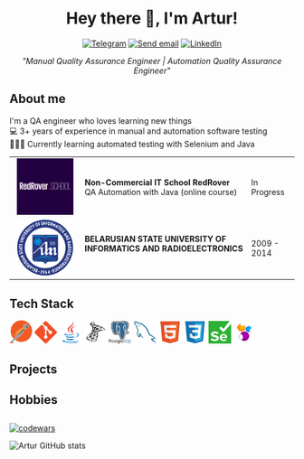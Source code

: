 <div align="center">
  <h1>Hey there 🤘, I'm Artur!</h1>
</div>

<!-- Social icons section-->
<div align="center">
  <p>
    <a href="https://t.me/arturpuchkov"><img src="https://img.shields.io/badge/Telegram-2CA5E0?style=for-the-badge&logo=telegram&logoColor=white" alt="Telegram"></a>
    <a href="mailto:puchkov.artur.qa@gmail.com"><img src="https://img.shields.io/badge/Send%20Email-red?style=for-the-badge" alt="Send email"></a>
    <a href="https://www.linkedin.com/in/arturpuchkov/"><img src="https://img.shields.io/badge/LinkedIn-0077B5?style=for-the-badge&logo=linkedin&logoColor=white" alt="LinkedIn"></a>
  </p>
  <p><i>"Manual Quality Assurance Engineer | Automation Quality Assurance Engineer"</i></p>
</div>

<!-- Section about me -->
<div align="left">
  <h2>About me</h2>
    <p>
      I'm a QA engineer who loves learning new things<br>
      💻 3+ years of experience in manual and automation software testing<br>
      👩🏽‍🎓 Currently learning automated testing with Selenium and Java<br>
    </p>
</div>

<!-- Education section -->
<div>
  <table width="100%" border='0'>
    <tr><td width="25%" valign="bottom" align="center"><a href="https://redrover.school/"><img src="images/redrover.png" width="100" height="100" alt="RedRover School logo"></td><td valign="middle"><b>Non-Commercial IT School RedRover</b></br>QA Automation with Java (online course)</br></td><td>In Progress</td></tr>
    <tr><td width="25%" valign="bottom" align="center"><a href="https://www.bsuir.by/en/"><img src="images/bsuir.png" width="100" height="100" alt="BSUIR logo"></td><td valign="middle"><b>BELARUSIAN STATE UNIVERSITY OF INFORMATICS AND RADIOELECTRONICS</b></br></br></td><td>2009 - 2014</td></tr>
  </table>
</div>

<!-- Tech Stack Section -->
<div>
  <h2>Tech Stack</h2>
  <a href="https://www.postman.com/"><img src="/icons/postman.svg" width="40"></a>
  <a href="https://git-scm.com/"><img src="icons/git-original.svg" width="40"></a>
  <a href="https://www.java.com/"><img src="icons/java-original.svg" width="40"></a>
  <a href="https://www.microsoft.com/en-us/sql-server/sql-server-2019"><img src="icons/microsoftsqlserver-plain.svg" width="40"></a>
  <a href="https://www.postgresql.org/"><img src="icons/postgresql-logo.svg" width="40"></a>
  <a href="https://www.mysql.com/"><img src="icons/mysql-plain.svg" width="40"></a>
  <a href="https://html.spec.whatwg.org/"><img src="icons/html5-original.svg" width="40"></a>
  <a href="https://www.w3.org/TR/CSS/#css"><img src="icons/css3-original.svg" width="40"></a>
  <a href="https://www.selenium.dev/"><img src="icons/selenium.svg" width="40" height="40"></a>
  <a href="https://selenide.org/"><img src="icons/Selenide.png" width="40" height="40"></a>
</div>

<div>
  <h2>Projects</h2>
  <!--ul>
    <li><a href="https://github.com/judmi/codewars">Java solutions for Codewars</li>
    <li><a href="https://github.com/judmi/qa-guru-13-3-demoqa">Tiny demo project with auto tests</li>
    <li>Contributing to the <a href="https://github.com/RedRoverSchool/JenkinsQA_06/pulls?q=author%3Ajudmi++">RedRover School project</a></li>
  </ul-->
</div>

<!-- Hobbies Section -->
<div>
  <h2>Hobbies</h2>
  <!--ul>
    <li>astronomy 🌠</li>
    <li>electric guitar 🎸</li>
    <li>dog psychology and training 🐕‍🦺</li>
    <li>trying and learning smth new 📚</li>
  </ul-->
</div>


<h2></h2>

[![codewars](https://www.codewars.com/users/arturpuchkof/badges/large)](https://www.codewars.com/users/arturpuchkof)

![Artur GitHub stats](https://github-readme-stats.vercel.app/api?username=arturpuchkof&show_icons=true&theme=tokyonight)
